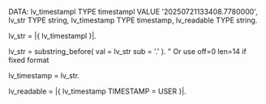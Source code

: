 DATA: lv_timestampl TYPE timestampl VALUE '20250721133408.7780000',
      lv_str        TYPE string,
      lv_timestamp  TYPE timestamp,
      lv_readable   TYPE string.

lv_str = |{ lv_timestampl }|.

lv_str = substring_before( val = lv_str sub = '.' ).  " Or use off=0 len=14 if fixed format

lv_timestamp = lv_str.

lv_readable = |{ lv_timestamp TIMESTAMP = USER }|.
